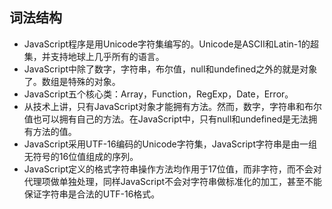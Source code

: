 ## 词法结构 ##
- JavaScript程序是用Unicode字符集编写的。Unicode是ASCII和Latin-1的超集，并支持地球上几乎所有的语言。
- JavaScript中除了数字，字符串，布尔值，null和undefined之外的就是对象了。数组是特殊的对象。
- JavaScript五个核心类：Array，Function，RegExp，Date，Error。
- 从技术上讲，只有JavaScript对象才能拥有方法。然而，数字，字符串和布尔值也可以拥有自己的方法。在JavaScript中，只有null和undefined是无法拥有方法的值。
- JavaScript采用UTF-16编码的Unicode字符集，JavaScript字符串是由一组无符号的16位值组成的序列。
- JavaScript定义的格式字符串操作方法均作用于17位值，而非字符，而不会对代理项做单独处理，同样JavaScript不会对字符串做标准化的加工，甚至不能保证字符串是合法的UTF-16格式。